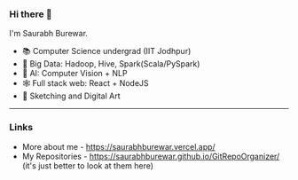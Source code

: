 ### Hi there 👋
I'm Saurabh Burewar.

- 📚 Computer Science undergrad (IIT Jodhpur)
- 🏢 Big Data: Hadoop, Hive, Spark(Scala/PySpark)
- 🧠 AI: Computer Vision + NLP
- 🕸  Full stack web: React + NodeJS
- 🎨 Sketching and Digital Art
---
### Links
-  More about me - https://saurabhburewar.vercel.app/
-  My Repositories - https://saurabhburewar.github.io/GitRepoOrganizer/ (it's just better to look at them here)
